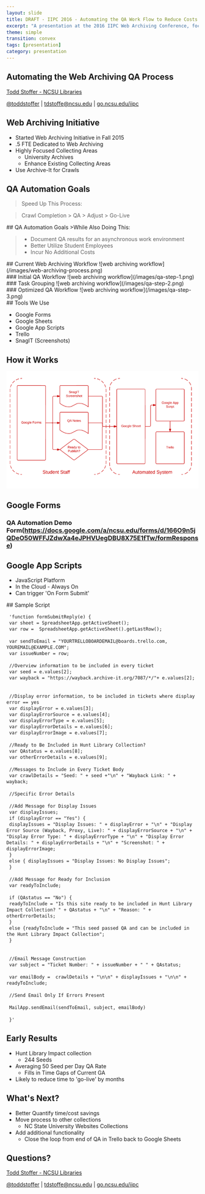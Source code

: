 ```yaml
---
layout: slide
title: DRAFT - IIPC 2016 - Automating the QA Work Flow to Reduce Costs and Improve Quality
excerpt: "A presentation at the 2016 IIPC Web Archiving Conference, focusing on automating the QA workflow to minimize costs by utilizing student employees"
theme: simple
transition: convex
tags: [presentation]
category: presentation
---
```

<section data-markdown>

## Automating the Web Archiving QA Process
[Todd Stoffer - NCSU Libraries](mailto:tdstoffe@ncsu.edu)

[@toddstoffer](www.twitter.com/toddstoffer) | [tdstoffe@ncsu.edu](mailto:tdstoffe@ncsu.edu) | [go.ncsu.edu/iipc](https://go.ncsu.edu/iipc)

</section>

<section data-markdown>

## Web Archiving Initiative

*   Started Web Archiving Initiative in Fall 2015
*   .5 FTE Dedicated to Web Archiving
*   Highly Focused Collecting Areas
     * University Archives
     * Enhance Existing Collecting Areas
*   Use Archive-It for Crawls

</section>

<section data-markdown>

## QA Automation Goals
>Speed Up This Process:

>Crawl Completion > QA > Adjust > Go-Live

</section>

<section data-markdown>
## QA Automation Goals
>While Also Doing This:

>*   Document QA results for an asynchronous work environment
>*   Better Utilize Student Employees
>*   Incur No Additional Costs
</section>

<section data-markdown>
## Current Web Archiving Workflow
![web archiving workflow](/images/web-archiving-process.png)
</section>

<section data-markdown>
### Initial QA Workflow
![web archiving workflow](/images/qa-step-1.png)
</section>

<section data-markdown>
### Task Grouping
![web archiving workflow](/images/qa-step-2.png)
</section>

<section data-markdown>
### Optimized QA Workflow
![web archiving workflow](/images/qa-step-3.png)
</section>

<section data-markdown>
## Tools We Use

* Google Forms
* Google Sheets
* Google App Scripts
* Trello
* SnagIT (Screenshots)
</section>


<section data-markdown>

## How it Works

![web archiving workflow](/images/system-steps.png)

</section>
<section data-markdown>

## Google Forms

### QA Automation Demo Form(https://docs.google.com/a/ncsu.edu/forms/d/166O9n5jQDeO50WFFJZdwXa4eJPHVUegDBU8X75E1fTw/formResponse)

</section>

<section data-markdown>

## Google App Scripts
* JavaScript Platform
* In the Cloud - Always On
* Can trigger 'On Form Submit'

</section>

<section data-markdown>
## Sample Script

     'function formSubmitReply(e) {
     var sheet = SpreadsheetApp.getActiveSheet();
     var row =  SpreadsheetApp.getActiveSheet().getLastRow();

     var sendToEmail = "YOURTRELLOBOARDEMAIL@boards.trello.com, YOUREMAIL@EXAMPLE.COM";
     var issueNumber = row;

     //Overview information to be included in every ticket
     var seed = e.values[2];
     var wayback = "https://wayback.archive-it.org/7087/*/"+ e.values[2];


     //Display error information, to be included in tickets where display error == yes
     var displayError = e.values[3];
     var displayErrorSource = e.values[4];
     var displayErrorType = e.values[5];
     var displayErrorDetails = e.values[6];
     var displayErrorImage = e.values[7];

     //Ready to Be Included in Hunt Library Collection?
     var QAstatus = e.values[8];
     var otherErrorDetails = e.values[9];

     //Messages to Include in Every Ticket Body
     var crawlDetails = "Seed: " + seed +"\n" + "Wayback Link: " + wayback;

     //Specific Error Details

     //Add Message for Display Issues
     var displayIssues;
     if (displayError == "Yes") {
     displayIssues = "Display Issues: " + displayError + "\n" + "Display Error Source (Wayback, Proxy, Live): " + displayErrorSource + "\n" + "Display Error Type: " + displayErrorType + "\n" + "Display Error Details: " + displayErrorDetails + "\n" + "Screenshot: " + displayErrorImage;
     }
     else { displayIssues = "Display Issues: No Display Issues";
     }

     //Add Message for Ready for Inclusion
     var readyToInclude;

     if (QAstatus == "No") {
     readyToInclude = "Is this site ready to be included in Hunt Library Impact Collection? " + QAstatus + "\n" + "Reason: " + otherErrorDetails;
     }
     else {readyToInclude = "This seed passed QA and can be included in the Hunt Library Impact Collection";
     }


     //Email Message Construction
     var subject = "Ticket Number: " + issueNumber + " " + QAstatus;

     var emailBody =  crawlDetails + "\n\n" + displayIssues + "\n\n" + readyToInclude;

     //Send Email Only If Errors Present

     MailApp.sendEmail(sendToEmail, subject, emailBody)

     }​'
</section>

<section data-markdown>

## Early Results

* Hunt Library Impact collection
     * 244 Seeds
* Averaging 50 Seed per Day QA Rate
     * Fills in Time Gaps of Current GA
* Likely to reduce time to 'go-live' by months

</section>


<section data-markdown>

## What's Next?

* Better Quantify time/cost savings
* Move process to other collections
     - NC State University Websites Collections
* Add additional functionality
     - Close the loop from end of QA in Trello back to Google Sheets

</section>

<section data-markdown>

## Questions?
[Todd Stoffer - NCSU Libraries](mailto:tdstoffe@ncsu.edu)

[@toddstoffer](www.twitter.com/toddstoffer) | [tdstoffe@ncsu.edu](mailto:tdstoffe@ncsu.edu) | [go.ncsu.edu/iipc](https://go.ncsu.edu/iipc)

</section>
